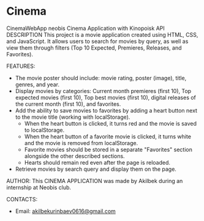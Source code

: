 # Cinema
CinemaWebApp
neobis Cinema Application with Kinopoisk API 
DESCRIPTION
This project is a movie application created using HTML, CSS, and JavaScript. It allows users to search for movies by query, as well as view them through filters (Top 10 Expected, Premieres, Releases, and Favorites).

FEATURES:
- The movie poster should include: movie rating, poster (image), title, genres, and year.
- Display movies by categories: Current month premieres (first 10), Top expected movies (first 10), Top best movies (first 10), digital releases of the current month (first 10), and favorites.
- Add the ability to save movies to favorites by adding a heart button next to the movie title (working with localStorage).
  - When the heart button is clicked, it turns red and the movie is saved to localStorage.
  - When the heart button of a favorite movie is clicked, it turns white and the movie is removed from localStorage.
  - Favorite movies should be stored in a separate "Favorites" section alongside the other described sections.
  - Hearts should remain red even after the page is reloaded.
- Retrieve movies by search query and display them on the page.

AUTHOR: This CINEMA APPLICATION was made by Akilbek during an internship at Neobis club.

CONTACTS: 
- Email: akilbekurinbaev0616@gmail.com